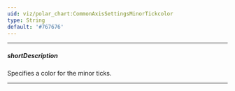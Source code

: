 ```yaml
---
uid: viz/polar_chart:CommonAxisSettingsMinorTickcolor
type: String
default: '#767676'
---
```

---
##### shortDescription
Specifies a color for the minor ticks.

---
